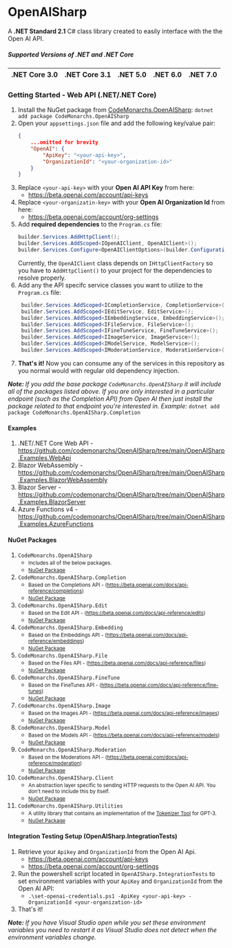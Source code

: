 # OpenAISharp
A <b>.NET Standard 2.1</b> C# class library created to easily interface with the the Open AI API.

##### Supported Versions of .NET and .NET Core
| .NET Core 3.0 | .NET Core 3.1 | .NET 5.0 | .NET 6.0 | .NET 7.0 |
| ------------- | ------------- | -------- | -------- | -------- |

### Getting Started - Web API (.NET/.NET Core)
1. Install the NuGet package from <a href="#">CodeMonarchs.OpenAISharp</a>:
    ```dotnet add package CodeMonarchs.OpenAISharp```
2. Open your `appsettings.json` file and add the following key/value pair:
    ```json
    {
        ...omitted for brevity
        "OpenAI": {
            "ApiKey": "<your-api-key>",
            "OrganizationId": "<your-organization-id>"
        }
    } 
    ```
3. Replace `<your-api-key>` with your <b>Open AI API Key</b> from here: 
   - https://beta.openai.com/account/api-keys
4. Replace `<your-organizatin-key>` with your <b>Open AI Organization Id</b> from here: 
   - https://beta.openai.com/account/org-settings
5. Add <b>required dependencies</b> to the `Program.cs` file:
    ```cs 
    builder.Services.AddHttpClient();
    builder.Services.AddScoped<IOpenAIClient, OpenAIClient>();
    builder.Services.Configure<OpenAIClientOptions>(builder.Configuration.GetSection("OpenAI"));
    ```
    Currently, the `OpenAIClient` class depends on `IHttpClientFactory` so you have to `AddHttpClient()` to your project for the dependencies to resolve properly.
6. Add any the API specifc service classes you want to utilize to the `Program.cs` file:
   ```cs
    builder.Services.AddScoped<ICompletionService, CompletionService>();
    builder.Services.AddScoped<IEditService, EditService>();
    builder.Services.AddScoped<IEmbeddingService, EmbeddingService>();
    builder.Services.AddScoped<IFileService, FileService>();
    builder.Services.AddScoped<IFineTuneService, FineTuneService>();
    builder.Services.AddScoped<IImageService, ImageService>();
    builder.Services.AddScoped<IModelService, ModelService>();
    builder.Services.AddScoped<IModerationService, ModerationService>();
   ```
7. <b>That's it!</b> Now you can consume any of the services in this repository as you normal would with regular old dependency injection.

<i><b>Note: </b>If you add the base package `CodeMonarchs.OpenAISharp` it will include all of the packages listed above. If you are only interested in a particular endpoint (such as the Completion API) from Open AI then just install the package related to that endpoint you're interested in. Example: </i> ```dotnet add package CodeMonarchs.OpenAISharp.Completion```

#### Examples
1. .NET/.NET Core Web API - https://github.com/codemonarchs/OpenAISharp/tree/main/OpenAISharp.Examples.WebApi
2. Blazor WebAssembly - https://github.com/codemonarchs/OpenAISharp/tree/main/OpenAISharp.Examples.BlazorWebAssembly
3. Blazor Server - https://github.com/codemonarchs/OpenAISharp/tree/main/OpenAISharp.Examples.BlazorServer
4. Azure Functions v4 - https://github.com/codemonarchs/OpenAISharp/tree/main/OpenAISharp.Examples.AzureFunctions

#### NuGet Packages
1. `CodeMonarchs.OpenAISharp`
    - <small>Includes all of the below packages.</small>
    - <small><a href="#">NuGet Package</a></small>
2. `CodeMonarchs.OpenAISharp.Completion`
    - <small>Based on the Completions API - (https://beta.openai.com/docs/api-reference/completions)</small>
    - <small><a href="#">NuGet Package</a></small>
3. `CodeMonarchs.OpenAISharp.Edit`
    - <small>Based on the Edit API - (https://beta.openai.com/docs/api-reference/edits)</small>
    - <small><a href="#">NuGet Package</a></small>
4. `CodeMonarchs.OpenAISharp.Embedding`
    - <small>Based on the Embeddings API - (https://beta.openai.com/docs/api-reference/embeddings)</small>
    - <small><a href="#">NuGet Package</a></small>
5. `CodeMonarchs.OpenAISharp.File`
    - <small>Based on the Files API - (https://beta.openai.com/docs/api-reference/files)</small>
    - <small><a href="#">NuGet Package</a></small>
6. `CodeMonarchs.OpenAISharp.FineTune`
    - <small>Based on the FineTunes API - (https://beta.openai.com/docs/api-reference/fine-tunes)</small>
    - <small><a href="#">NuGet Package</a></small>
7. `CodeMonarchs.OpenAISharp.Image`
    - <small>Based on the Images API - (https://beta.openai.com/docs/api-reference/images)</small>
    - <small><a href="#">NuGet Package</a></small>
8. `CodeMonarchs.OpenAISharp.Model`
    - <small>Based on the Models API - (https://beta.openai.com/docs/api-reference/models)</small>
    - <small><a href="#">NuGet Package</a></small>
9. `CodeMonarchs.OpenAISharp.Moderation`
    - <small>Based on the Moderations API - (https://beta.openai.com/docs/api-reference/moderation)</small>
    - <small><a href="#">NuGet Package</a></small>
10. `CodeMonarchs.OpenAISharp.Client`
    - <small>An abstraction layer specific to sending HTTP requests to the Open AI API. You don't need to include this by itself.</small>
    - <small><a href="#">NuGet Package</a></small>
11. `CodeMonarchs.OpenAISharp.Utilities`
    - <small>A utility library that contains an implementation of the <a href="https://beta.openai.com/tokenizer?view=bpe">Tokenizer Tool</a> for GPT-3.</small>
    - <small><a href="#">NuGet Package</a></small>

#### Integration Testing Setup (OpenAISharp.IntegrationTests)
1. Retrieve your `Apikey` and `OrganizationId` from the Open AI Api.
    - https://beta.openai.com/account/api-keys
    - https://beta.openai.com/account/org-settings
2. Run the powershell script located in `OpenAISharp.IntegrationTests` to set environment variables with your `ApiKey` and `OrganizationId` from the Open AI API:
    - ```.\set-openai-credentials.ps1 -ApiKey <your-api-key> -OrganizationId <your-organization-id>```
3. That's it!

<i><b>Note: </b>If you have Visual Studio open while you set these environment variables you need to restart it as Visual Studio does not detect when the environment variables change.</i>
